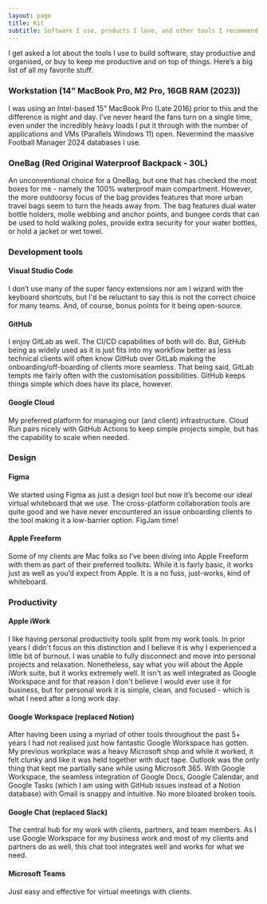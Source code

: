 ```yaml
---
layout: page
title: Kit
subtitle: Software I use, products I love, and other tools I recommend.
---
```


I get asked a lot about the tools I use to build software, stay productive and organised, or buy to keep me productive and on top of things. Here’s a big list of all my favorite stuff.

### Workstation (14” MacBook Pro, M2 Pro, 16GB RAM (2023))

I was using an Intel-based 15” MacBook Pro (Late 2016) prior to this and the difference is night and day. I’ve never heard the fans turn on a single time, even under the incredibly heavy loads I put it through with the number of applications and VMs (Parallels Windows 11) open. Nevermind the massive Football Manager 2024 databases I use.

### OneBag (Red Original Waterproof Backpack - 30L)

An unconventional choice for a OneBag, but one that has checked the most boxes for me - namely the 100% waterproof main compartment. However, the more outdoorsy focus of the bag provides features that more urban travel bags seem to turn the heads away from. The bag features dual water bottle holders, molle webbing and anchor points, and bungee cords that can be used to hold walking poles, provide extra security for your water bottles, or hold a jacket or wet towel.

### Development tools

#### Visual Studio Code

I don’t use many of the super fancy extensions nor am I wizard with the keyboard shortcuts, but I'd be reluctant to say this is not the correct choice for many teams. And, of course, bonus points for it being open-source.

#### GitHub

I enjoy GitLab as well. The CI/CD capabilities of both will do. But, GitHub being as widely used as it is just fits into my workflow better as less technical clients will often know GitHub over GitLab making the onboarding/off-boarding of clients more seamless. That being said, GitLab tempts me fairly often with the customisation possibilities. GitHub keeps things simple which does have its place, however.
    
#### Google Cloud

My preferred platform for managing our (and client) infrastructure. Cloud Run pairs nicely with GitHub Actions to keep simple projects simple, but has the capability to scale when needed.

### Design

#### Figma

We started using Figma as just a design tool but now it’s become our ideal virtual whiteboard that we use. The cross-platform collaboration tools are quite good and we have never encountered an issue onboarding clients to the tool making it a low-barrier option. FigJam time!

#### Apple Freeform

Some of my clients are Mac folks so I’ve been diving into Apple Freeform with them as part of their preferred toolkits. While it is fairly basic, it works just as well as you’d expect from Apple. It is a no fuss, just-works, kind of whiteboard.

### Productivity

#### Apple iWork

I like having personal productivity tools split from my work tools. In prior years I didn't focus on this distinction and I believe it is why I experienced a little bit of burnout. I was unable to fully disconnect and move into personal projects and relaxation. Nonetheless, say what you will about the Apple iWork suite, but it works extremely well. It isn't as well integrated as Google Workspace and for that reason I don't believe I would ever use it for business, but for personal work it is simple, clean, and focused - which is what I need after a long work day.

#### Google Workspace (replaced Notion)

After having been using a myriad of other tools throughout the past 5+ years I had not realised just how fantastic Google Workspace has gotten. My previous workplace was a heavy Microsoft shop and while it worked, it felt clunky and like it was held together with duct tape. Outlook was the only thing that kept me partially sane while using Microsoft 365. With Google Workspace, the seamless integration of Google Docs, Google Calendar, and Google Tasks (which I am using with GitHub issues instead of a Notion database) with Gmail is snappy and intuitive. No more bloated broken tools.
    
#### Google Chat (replaced Slack)

The central hub for my work with clients, partners, and team members. As I use Google Workspace for my business work and most of my clients and partners do as well, this chat tool integrates well and works for what we need.

#### Microsoft Teams

Just easy and effective for virtual meetings with clients.